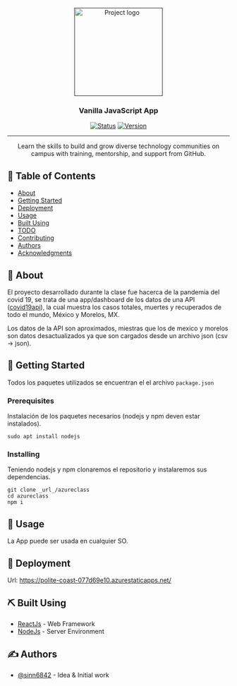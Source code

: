 <p align="center">
  <a href="" rel="noopener">
 <img width=200px height=200px src="https://githubcampus.expert/assets/images/ce-flag.png" alt="Project logo"></a>
</p>

<h3 align="center">Vanilla JavaScript App</h3>

<div align="center">

[![Status](https://img.shields.io/badge/status-active-success.svg)]()
[![Version](https://img.shields.io/badge/Version-4.0-red)](/LICENSE)

</div>

---

<p align="center"> Learn the skills to build and grow diverse technology communities on campus with training, mentorship, and support from GitHub.
    <br> 
</p>

## 📝 Table of Contents

- [About](#about)
- [Getting Started](#getting_started)
- [Deployment](#deployment)
- [Usage](#usage)
- [Built Using](#built_using)
- [TODO](../TODO.md)
- [Contributing](../CONTRIBUTING.md)
- [Authors](#authors)
- [Acknowledgments](#acknowledgement)

## 🧐 About <a name = "about"></a>

El proyecto desarrollado durante la clase fue hacerca de la pandemia del covid 19, se trata de una app/dashboard de los datos de una API ([covid19api](https://api.covid19api.com)), la cual muestra los casos totales, muertes y recuperados de todo el mundo, México y Morelos, MX.

Los datos de  la API son aproximados, miestras que los de mexico y morelos son datos desactualizados ya que son cargados desde un archivo json (csv -> json).

## 🏁 Getting Started <a name = "getting_started"></a>

Todos los paquetes utilizados se encuentran el el archivo `package.json`

### Prerequisites

Instalación de los paquetes necesarios (nodejs y npm deven estar instalados).

```
sudo apt install nodejs
```

### Installing

Teniendo nodejs y npm clonaremos el repositorio y instalaremos sus dependencias.

```
git clone _url_/azureclass
cd azureclass
npm i
```


## 🎈 Usage <a name="usage"></a>

La App puede ser usada en cualquier SO.

## 🚀 Deployment <a name = "deployment"></a>

Url: https://polite-coast-077d69e10.azurestaticapps.net/

## ⛏️ Built Using <a name = "built_using"></a>

- [ReactJs](https://reactjs.org/) - Web Framework
- [NodeJs](https://nodejs.org/en/) - Server Environment

## ✍️ Authors <a name = "authors"></a>

- [@sinn6842](https://github.com/sinn6842) - Idea & Initial work